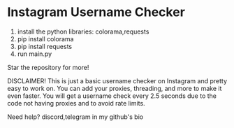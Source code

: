 # Instagram Username Checker
1. install the python libraries: colorama,requests
2. pip install colorama
3. pip install requests
4. run main.py

Star the repository for more!

DISCLAIMER!
This is just a basic username checker on Instagram and pretty easy to work on. You can add your proxies, threading, and more to make it even faster. You will get a username check every 2.5 seconds due to the code not having proxies and to avoid rate limits.

Need help? discord,telegram in my github's bio

